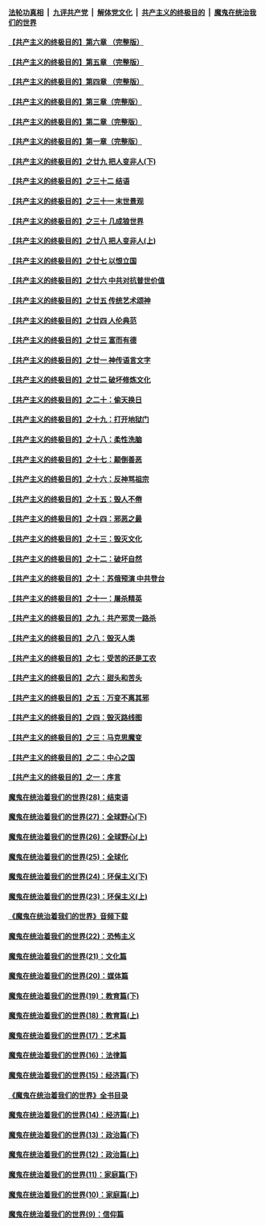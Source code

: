 

####  [法轮功真相](../../../../basic/blob/master/README.md?t=04030101) &nbsp;|&nbsp; [九评共产党](../../../../9ping.md/blob/master/README.md?t=04030101) &nbsp;|&nbsp; [解体党文化](../../../../jtdwh.md/blob/master/README.md?t=04030101)  &nbsp;|&nbsp; [共产主义的终极目的](../../../../gczydzjmd.md/blob/master/README.md?t=04030101) &nbsp;|&nbsp; [魔鬼在统治我们的世界](../../../../mgztzwmdsj.md/blob/master/README.md?t=04030101) 

#### [【共产主义的终极目的】第六章 （完整版）](../pages/nsc422/n11428913.md?t=04030101) 

#### [【共产主义的终极目的】第五章 （完整版）](../pages/nsc422/n11428912.md?t=04030101) 

#### [【共产主义的终极目的】第四章 （完整版）](../pages/nsc422/n11428907.md?t=04030101) 

#### [【共产主义的终极目的】第三章（完整版）](../pages/nsc422/n11428848.md?t=04030101) 

#### [【共产主义的终极目的】第二章（完整版）](../pages/nsc422/n11428831.md?t=04030101) 

#### [【共产主义的终极目的】第一章（完整版）](../pages/nsc422/n11417651.md?t=04030101) 

#### [【共产主义的终极目的】之廿九 把人变非人(下)](../pages/nsc422/n11344140.md?t=04030101) 

#### [【共产主义的终极目的】之三十二 结语](../pages/nsc422/n11360535.md?t=04030101) 

#### [【共产主义的终极目的】之三十一 末世景观](../pages/nsc422/n11351129.md?t=04030101) 

#### [【共产主义的终极目的】之三十 几成狼世界](../pages/nsc422/n11348280.md?t=04030101) 

#### [【共产主义的终极目的】之廿八 把人变非人(上)](../pages/nsc422/n11340492.md?t=04030101) 

#### [【共产主义的终极目的】之廿七 以恨立国](../pages/nsc422/n11336944.md?t=04030101) 

#### [【共产主义的终极目的】之廿六 中共对抗普世价值](../pages/nsc422/n11324785.md?t=04030101) 

#### [【共产主义的终极目的】之廿五 传统艺术颂神](../pages/nsc422/n11296396.md?t=04030101) 

#### [【共产主义的终极目的】之廿四 人伦典范](../pages/nsc422/n11296397.md?t=04030101) 

#### [【共产主义的终极目的】之廿三 富而有德](../pages/nsc422/n11283598.md?t=04030101) 

#### [【共产主义的终极目的】之廿一 神传语言文字](../pages/nsc422/n11263265.md?t=04030101) 

#### [【共产主义的终极目的】之廿二 破坏修炼文化](../pages/nsc422/n11245728.md?t=04030101) 

#### [【共产主义的终极目的】之二十：偷天换日](../pages/nsc422/n11238846.md?t=04030101) 

#### [【共产主义的终极目的】之十九：打开地狱门](../pages/nsc422/n11206376.md?t=04030101) 

#### [【共产主义的终极目的】之十八：柔性洗脑](../pages/nsc422/n11199994.md?t=04030101) 

#### [【共产主义的终极目的】之十七：颠倒善恶](../pages/nsc422/n11179782.md?t=04030101) 

#### [【共产主义的终极目的】之十六：反神骂祖宗](../pages/nsc422/n11166798.md?t=04030101) 

#### [【共产主义的终极目的】之十五：毁人不倦](../pages/nsc422/n11166792.md?t=04030101) 

#### [【共产主义的终极目的】之十四：邪恶之最](../pages/nsc422/n11150249.md?t=04030101) 

#### [【共产主义的终极目的】之十三：毁灭文化](../pages/nsc422/n11135227.md?t=04030101) 

#### [【共产主义的终极目的】之十二：破坏自然](../pages/nsc422/n11135214.md?t=04030101) 

#### [【共产主义的终极目的】之十：苏俄预演 中共登台](../pages/nsc422/n11118424.md?t=04030101) 

#### [【共产主义的终极目的】之十一：屠杀精英](../pages/nsc422/n11118442.md?t=04030101) 

#### [【共产主义的终极目的】之九：共产邪灵一路杀](../pages/nsc422/n11114139.md?t=04030101) 

#### [【共产主义的终极目的】之八：毁灭人类](../pages/nsc422/n11108503.md?t=04030101) 

#### [【共产主义的终极目的】之七：受苦的还是工农](../pages/nsc422/n11101809.md?t=04030101) 

#### [【共产主义的终极目的】之六：甜头和苦头](../pages/nsc422/n11096971.md?t=04030101) 

#### [【共产主义的终极目的】之五：万变不离其邪](../pages/nsc422/n11091285.md?t=04030101) 

#### [【共产主义的终极目的】之四：毁灭路线图](../pages/nsc422/n11086284.md?t=04030101) 

#### [【共产主义的终极目的】之三：马克思魔变](../pages/nsc422/n11061941.md?t=04030101) 

#### [【共产主义的终极目的】之二：中心之国](../pages/nsc422/n11047728.md?t=04030101) 

#### [【共产主义的终极目的】之一：序言](../pages/nsc422/n11086077.md?t=04030101) 

#### [魔鬼在统治着我们的世界(28)：结束语](../pages/nsc422/n10936246.md?t=04030101) 

#### [魔鬼在统治着我们的世界(27)：全球野心(下)](../pages/nsc422/n10928319.md?t=04030101) 

#### [魔鬼在统治着我们的世界(26)：全球野心(上)](../pages/nsc422/n10900318.md?t=04030101) 

#### [魔鬼在统治着我们的世界(25)：全球化](../pages/nsc422/n10788205.md?t=04030101) 

#### [魔鬼在统治着我们的世界(24)：环保主义(下)](../pages/nsc422/n10695307.md?t=04030101) 

#### [魔鬼在统治着我们的世界(23)：环保主义(上)](../pages/nsc422/n10688613.md?t=04030101) 

#### [《魔鬼在统治着我们的世界》音频下载](../pages/nsc422/n10635553.md?t=04030101) 

#### [魔鬼在统治着我们的世界(22)：恐怖主义](../pages/nsc422/n10614727.md?t=04030101) 

#### [魔鬼在统治着我们的世界(21)：文化篇](../pages/nsc422/n10597706.md?t=04030101) 

#### [魔鬼在统治着我们的世界(20)：媒体篇](../pages/nsc422/n10586579.md?t=04030101) 

#### [魔鬼在统治着我们的世界(19)：教育篇(下)](../pages/nsc422/n10564808.md?t=04030101) 

#### [魔鬼在统治着我们的世界(18)：教育篇(上)](../pages/nsc422/n10526970.md?t=04030101) 

#### [魔鬼在统治着我们的世界(17)：艺术篇](../pages/nsc422/n10499093.md?t=04030101) 

#### [魔鬼在统治着我们的世界(16)：法律篇](../pages/nsc422/n10485969.md?t=04030101) 

#### [魔鬼在统治着我们的世界(15)：经济篇(下)](../pages/nsc422/n10469975.md?t=04030101) 

#### [《魔鬼在统治着我们的世界》全书目录](../pages/nsc422/n10464261.md?t=04030101) 

#### [魔鬼在统治着我们的世界(14)：经济篇(上)](../pages/nsc422/n10457370.md?t=04030101) 

#### [魔鬼在统治着我们的世界(13)：政治篇(下)](../pages/nsc422/n10448270.md?t=04030101) 

#### [魔鬼在统治着我们的世界(12)：政治篇(上)](../pages/nsc422/n10444576.md?t=04030101) 

#### [魔鬼在统治着我们的世界(11)：家庭篇(下)](../pages/nsc422/n10440961.md?t=04030101) 

#### [魔鬼在统治着我们的世界(10)：家庭篇(上)](../pages/nsc422/n10435448.md?t=04030101) 

#### [魔鬼在统治着我们的世界(9)：信仰篇](../pages/nsc422/n10432159.md?t=04030101) 


